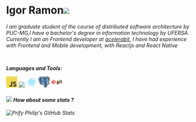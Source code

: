 # Igor Ramon<img src="https://github.com/TheDudeThatCode/TheDudeThatCode/blob/master/Assets/wave.gif" width="30px">

<p> 
  <em>I am graduate student of the course of distributed software architecture by PUC-MG,I have a bachelor's degree in information technology by UFERSA. Currently I am an Frontend developer at <a href="https://acelerabit.com.br">acelerabit</a>, I have had experience with Frontend and Mobile development, with Reactjs and React Native 
 <br/>
</p>


<br>

**Languages and Tools:**  

<code><img height="30" src="https://raw.githubusercontent.com/github/explore/80688e429a7d4ef2fca1e82350fe8e3517d3494d/topics/javascript/javascript.png"></code>
<code><img height="30" src="https://miro.medium.com/max/600/1*N5Iep1wJY1iXgMzpHxzE8w.png"></code>
<code><img height="30" src="https://raw.githubusercontent.com/github/explore/80688e429a7d4ef2fca1e82350fe8e3517d3494d/topics/react/react.png"></code>
<code><img height="30" src="https://raw.githubusercontent.com/github/explore/80688e429a7d4ef2fca1e82350fe8e3517d3494d/topics/postgresql/postgresql.png"></code>
<code><img height="30" src="https://raw.githubusercontent.com/github/explore/80688e429a7d4ef2fca1e82350fe8e3517d3494d/topics/git/git.png"></code>
#### <img src="https://media.giphy.com/media/VgCDAzcKvsR6OM0uWg/giphy.gif" width="50"> How about some stats ?
![Prify Philip's GitHub Stats](https://github-readme-stats.vercel.app/api?username=igorrmon&hide=["stars"]&show_icons=true)
